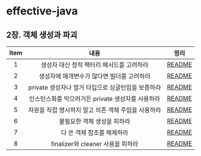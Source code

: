 # effective-java

## 2장. 객체 생성과 파괴

| Item |               내용                |                              정리                              |
|:----:|:-------------------------------:|:------------------------------------------------------------:|
|  1   |     생성자 대신 정적 팩터리 메서드를 고려하라     |     [README](chapter02/item1_생성자_대신_정적_팩터리_메서드를_고려하라.md)     |
|  2   |     생성자에 매개변수가 많다면 빌더를 고려하라     |     [README](chapter02/item2_생성자에_매개변수가_많다면_빌더를_고려하라.md)     |
|  3   | private 생성자나 열거 타입으로 싱글턴임을 보증하라 | [README](chapter02/item3_private_생성자나_열거_타입으로_싱글턴임을_보증하라.md) |
|  4   | 인스턴스화를 막으려거든 private 생성자를 사용하라  | [README](chapter02/item4_인스턴스화를_막으려거든_private_생성자를_사용하라.md)  |
|  5   |  자원을 직접 명시하지 말고 의존 객체 주입을 사용하라  |  [README](chapter02/item5_자원을_직접_명시하지_말고_의존_객체_주입을_사용하라.md)  |
|  6   |         불필요한 객체 생성을 피하라         |         [README](chapter02/item6_불필요한_객체_생성을_피하라.md)         |
|  7   |         다 쓴 객체 참조를 해제하라         |         [README](chapter02/item7_다_쓴_객체_참조를_해제하라.md)         |
|  8   |   finalizer와 cleaner 사용을 피하라    |   [README](chapter02/item8_finalizer와_cleaner_사용을_피하라.md)    |
